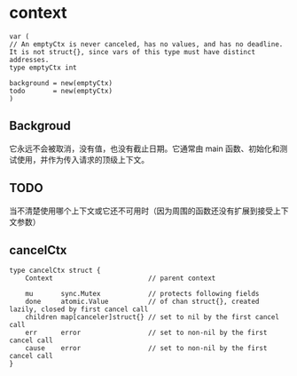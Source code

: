 # context

```golang
var (
// An emptyCtx is never canceled, has no values, and has no deadline. It is not struct{}, since vars of this type must have distinct addresses.
type emptyCtx int

background = new(emptyCtx)
todo       = new(emptyCtx)
)
```

## Backgroud

它永远不会被取消，没有值，也没有截止日期。它通常由 main 函数、初始化和测试使用，并作为传入请求的顶级上下文。

## TODO 

当不清楚使用哪个上下文或它还不可用时（因为周围的函数还没有扩展到接受上下文参数）

## cancelCtx

```golang
type cancelCtx struct {
	Context                        // parent context

	mu       sync.Mutex            // protects following fields
	done     atomic.Value          // of chan struct{}, created lazily, closed by first cancel call
	children map[canceler]struct{} // set to nil by the first cancel call
	err      error                 // set to non-nil by the first cancel call
	cause    error                 // set to non-nil by the first cancel call
}
```